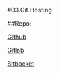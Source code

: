 #03.Git.Hosting

##Repo:

[Github](https://github.com/TrushynA/sa2_git)

[Gitlab](https://gitlab.com/TrushynA/sa_git)

[Bitbacket](https://bitbucket.org/TrushynA/sa2_git)

